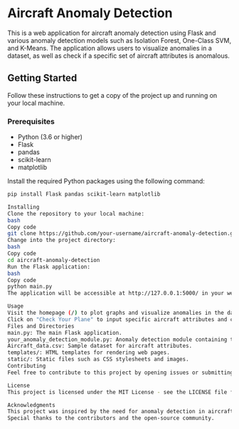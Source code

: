 # Aircraft Anomaly Detection

This is a web application for aircraft anomaly detection using Flask and various anomaly detection models such as Isolation Forest, One-Class SVM, and K-Means. The application allows users to visualize anomalies in a dataset, as well as check if a specific set of aircraft attributes is anomalous.

## Getting Started

Follow these instructions to get a copy of the project up and running on your local machine.

### Prerequisites

- Python (3.6 or higher)
- Flask
- pandas
- scikit-learn
- matplotlib

Install the required Python packages using the following command:

```bash
pip install Flask pandas scikit-learn matplotlib

Installing
Clone the repository to your local machine:
bash
Copy code
git clone https://github.com/your-username/aircraft-anomaly-detection.git
Change into the project directory:
bash
Copy code
cd aircraft-anomaly-detection
Run the Flask application:
bash
Copy code
python main.py
The application will be accessible at http://127.0.0.1:5000/ in your web browser.

Usage
Visit the homepage (/) to plot graphs and visualize anomalies in the dataset.
Click on "Check Your Plane" to input specific aircraft attributes and check if the plane is anomalous.
Files and Directories
main.py: The main Flask application.
your_anomaly_detection_module.py: Anomaly detection module containing the AnomalyDetectionModel class.
Aircraft_data.csv: Sample dataset for aircraft attributes.
templates/: HTML templates for rendering web pages.
static/: Static files such as CSS stylesheets and images.
Contributing
Feel free to contribute to this project by opening issues or submitting pull requests. Please follow the Contributing Guidelines.

License
This project is licensed under the MIT License - see the LICENSE file for details.

Acknowledgments
This project was inspired by the need for anomaly detection in aircraft attribute datasets.
Special thanks to the contributors and the open-source community.
